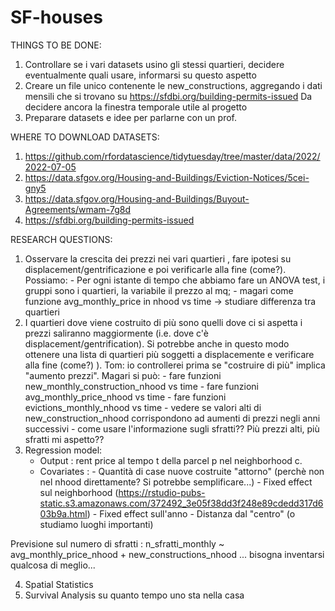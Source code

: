 # SF-houses

THINGS TO BE DONE:

1) Controllare se i vari datasets usino gli stessi quartieri, decidere eventualmente quali usare, informarsi su questo aspetto
2) Creare un file unico contenente le new_constructions, aggregando i dati mensili che si trovano su https://sfdbi.org/building-permits-issued
   Da decidere ancora la finestra temporale utile al progetto
3) Preparare datasets e idee per parlarne con un prof.


WHERE TO DOWNLOAD DATASETS:

1) https://github.com/rfordatascience/tidytuesday/tree/master/data/2022/2022-07-05
2) https://data.sfgov.org/Housing-and-Buildings/Eviction-Notices/5cei-gny5
3) https://data.sfgov.org/Housing-and-Buildings/Buyout-Agreements/wmam-7g8d
4) https://sfdbi.org/building-permits-issued


RESEARCH QUESTIONS:

1) Osservare la crescita dei prezzi nei vari quartieri ,
   fare ipotesi su displacement/gentrificazione e poi verificarle alla fine (come?).
   Possiamo: - Per ogni istante di tempo che abbiamo fare un ANOVA test, i gruppi sono i quartieri, la variabile il prezzo al mq;
                                                   - magari come funzione avg_monthly_price in nhood vs time -> studiare differenza tra quartieri
2) I quartieri dove viene costruito di più sono quelli dove ci si aspetta i prezzi saliranno maggiormente (i.e. dove c'è 
   displacement/gentrification). Si potrebbe anche in questo modo ottenere una lista di quartieri più soggetti a displacemente e verificare
   alla fine (come?) ).
   Tom: io controllerei prima se "costruire di più" implica "aumento prezzi". 
        Magari si può: - fare funzioni new_monthly_construction_nhood vs time
                       - fare funzioni avg_monthly_price_nhood vs time
                       - fare funzioni evictions_monthly_nhood vs time 
                       - vedere se valori alti di new_construction_nhood corrispondono ad aumenti di prezzi negli anni successivi
                       - come usare l'informazione sugli sfratti?? Più prezzi alti, più sfratti mi aspetto??  
3) Regression model: 
   - Output : rent price al tempo t della parcel p nel neighborhood c.
   - Covariates : - Quantità di case nuove costruite "attorno" (perchè non nel nhood direttamente? Si potrebbe semplificare...)
                  - Fixed effect sul neighborhood (https://rstudio-pubs-static.s3.amazonaws.com/372492_3e05f38dd3f248e89cdedd317d603b9a.html)
                  - Fixed effect sull'anno
                  - Distanza dal "centro" (o studiamo luoghi importanti)
 
 Previsione sul numero di sfratti : n_sfratti_monthly ~ avg_monthly_price_nhood + new_constructions_nhood  ... bisogna inventarsi qualcosa di meglio...

4) Spatial Statistics
5) Survival Analysis su quanto tempo uno sta nella casa


